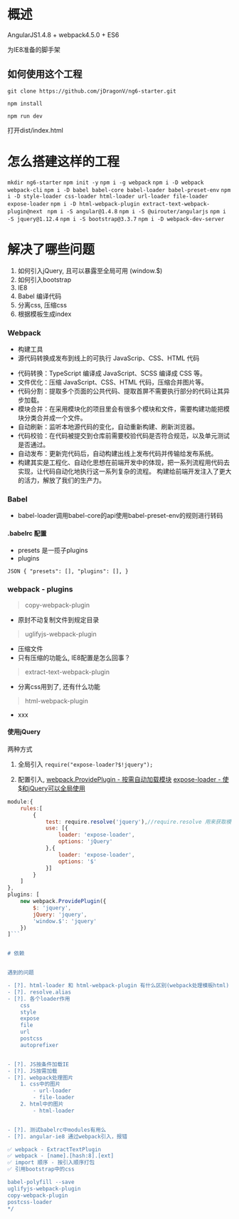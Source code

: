 # 概述
AngularJS1.4.8 + webpack4.5.0 + ES6

为IE8准备的脚手架

## 如何使用这个工程
`git clone https://github.com/jDragonV/ng6-starter.git`

`npm install`

`npm run dev`

打开dist/index.html

# 怎么搭建这样的工程

`mkdir ng6-starter`
`npm init -y`
`npm i -g webpack`
`npm i -D webpack webpack-cli`
`npm i -D babel babel-core babel-loader babel-preset-env`
`npm i -D style-loader css-loader html-loader url-loader file-loader expose-loader`
`npm i -D html-webpack-plugin extract-text-webpack-plugin@next `
`npm i -S angular@1.4.8`
`npm i -S @uirouter/angularjs`
`npm i -S jquery@1.12.4`
`npm i -S bootstrap@3.3.7`
`npm i -D webpack-dev-server`


# 解决了哪些问题

1. 如何引入jQuery, 且可以暴露至全局可用 (window.$)
2. 如何引入bootstrap
3. IE8
4. Babel 编译代码
5. 分离css, 压缩css
6. 根据模板生成index

### Webpack
- 构建工具
- 源代码转换成发布到线上的可执行 JavaScrip、CSS、HTML 代码

>
- 代码转换：TypeScript 编译成 JavaScript、SCSS 编译成 CSS 等。
- 文件优化：压缩 JavaScript、CSS、HTML 代码，压缩合并图片等。
- 代码分割：提取多个页面的公共代码、提取首屏不需要执行部分的代码让其异步加载。
- 模块合并：在采用模块化的项目里会有很多个模块和文件，需要构建功能把模块分类合并成一个文件。
- 自动刷新：监听本地源代码的变化，自动重新构建、刷新浏览器。
- 代码校验：在代码被提交到仓库前需要校验代码是否符合规范，以及单元测试是否通过。
- 自动发布：更新完代码后，自动构建出线上发布代码并传输给发布系统。
- 构建其实是工程化、自动化思想在前端开发中的体现，把一系列流程用代码去实现，让代码自动化地执行这一系列复杂的流程。 构建给前端开发注入了更大的活力，解放了我们的生产力。
>

### Babel
- babel-loader调用babel-core的api使用babel-preset-env的规则进行转码

#### .babelrc 配置

- presets 是一揽子plugins
- plugins

`JSON
{
    "presets": [],
    "plugins": [],
}
`



### webpack - plugins

> copy-webpack-plugin
- 原封不动复制文件到规定目录

> uglifyjs-webpack-plugin
- 压缩文件
- 只有压缩的功能么, IE8配置是怎么回事？

> extract-text-webpack-plugin
- 分离css用到了, 还有什么功能

> html-webpack-plugin
- xxx

#### 使用jQuery
两种方式

1. 全局引入
`require("expose-loader?$!jquery");`

2. 配置引入,
[webpack.ProvidePlugin - 按需自动加载模块](https://doc.webpack-china.org/plugins/provide-plugin/#src/components/Sidebar/Sidebar.jsx)
[expose-loader - 使$和jQuery可以全局使用](https://doc.webpack-china.org/loaders/expose-loader/#src/components/Sidebar/Sidebar.jsx)

```JavaScript
module:{
    rules:[
        {
            test: require.resolve('jquery'),//require.resolve 用来获取模块的绝对路径
            use: [{
                loader: 'expose-loader',
                options: 'jQuery'
            },{
                loader: 'expose-loader',
                options: '$'
            }]
        }
    ]
},
plugins: [
    new webpack.ProvidePlugin({
        $: 'jquery',
        jQuery: 'jquery',
        'window.$': 'jquery'
    })
]```


# 依赖


遇到的问题

- [?]. html-loader 和 html-webpack-plugin 有什么区别(webpack处理模板html)
- [?]. resolve.alias
- [?]. 各个loader作用
    css
    style
    expose
    file
    url
    postcss
    autoprefixer


- [?]. JS按条件加载IE
- [?]. JS按需加载
- [?]. webpack处理图片
    1. css中的图片
        - url-loader
        - file-loader
    2. html中的图片
        - html-loader


- [?]. 测试babelrc中modules有用么
- [?]. angular-ie8 通过webpack引入，报错

✅ webpack - ExtractTextPlugin
✅ webpack - [name].[hash:8].[ext]
✅ import 顺序 - 按引入顺序打包
✅ 引用bootstrap中的css

babel-polyfill --save
uglifyjs-webpack-plugin
copy-webpack-plugin
postcss-loader
*/